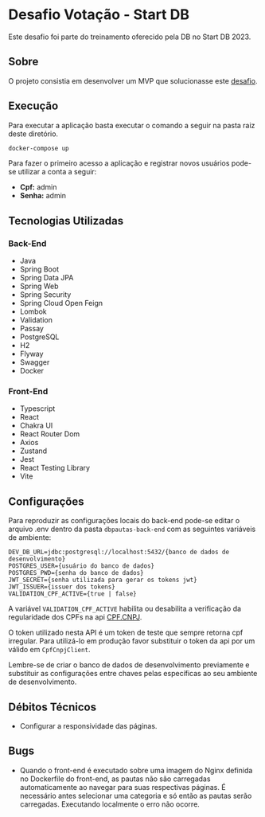 # Desafio Votação - Start DB

Este desafio foi parte do treinamento oferecido pela DB no Start DB 2023. 

## Sobre

O projeto consistia em desenvolver um MVP que solucionasse este [desafio](DESAFIO.md).

## Execução

Para executar a aplicação basta executar o comando a seguir na pasta raiz deste diretório.

```bash
docker-compose up
```

Para fazer o primeiro acesso a aplicação e registrar novos usuários pode-se utilizar a conta a seguir:

- **Cpf:** admin
- **Senha:** admin

## Tecnologias Utilizadas

### Back-End

- Java
- Spring Boot
- Spring Data JPA
- Spring Web
- Spring Security
- Spring Cloud Open Feign
- Lombok
- Validation
- Passay
- PostgreSQL
- H2
- Flyway
- Swagger
- Docker

### Front-End

- Typescript
- React
- Chakra UI
- React Router Dom
- Axios
- Zustand
- Jest
- React Testing Library
- Vite

## Configurações

Para reproduzir as configurações locais do back-end pode-se editar o arquivo .env dentro da pasta `dbpautas-back-end` com as seguintes variáveis de ambiente:

```
DEV_DB_URL=jdbc:postgresql://localhost:5432/{banco de dados de desenvolvimento}
POSTGRES_USER={usuário do banco de dados}
POSTGRES_PWD={senha do banco de dados}
JWT_SECRET={senha utilizada para gerar os tokens jwt}
JWT_ISSUER={issuer dos tokens}
VALIDATION_CPF_ACTIVE={true | false}
```

A variável `VALIDATION_CPF_ACTIVE` habilita ou desabilita a verificação da regularidade dos CPFs na api [CPF.CNPJ](https://www.cpfcnpj.com.br/).

O token utilizado nesta API é um token de teste que sempre retorna cpf irregular. Para utilizá-lo em produção favor substituir o token da api por um válido em `CpfCnpjClient`.

Lembre-se de criar o banco de dados de desenvolvimento previamente e substituir as configurações entre chaves pelas específicas ao seu ambiente de desenvolvimento.

## Débitos Técnicos

- Configurar a responsividade das páginas.

## Bugs

- Quando o front-end é executado sobre uma imagem do Nginx definida no Dockerfile do front-end, as pautas não são carregadas automaticamente ao navegar para suas respectivas páginas. É necessário antes selecionar uma categoria e só então as pautas serão carregadas. Executando localmente o erro não ocorre. 
